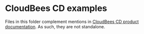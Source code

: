 # CloudBees CD examples

Files in this folder complement mentions in [CloudBees CD product documentation](https://docs.cloudbees.com/docs/cloudbees-cd/latest/). As such, they are not standalone.
